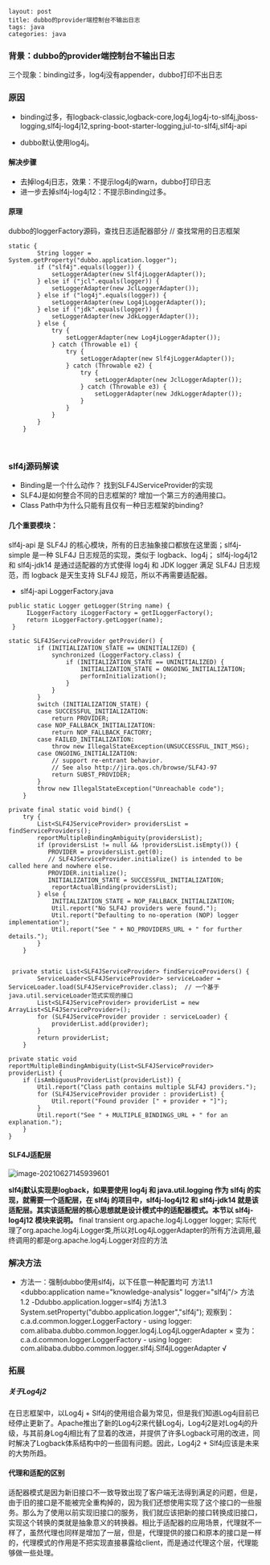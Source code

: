 ```
layout: post
title: dubbo的provider端控制台不输出日志
tags: java
categories: java
```

### 背景：dubbo的provider端控制台不输出日志

三个现象：binding过多，log4j没有appender，dubbo打印不出日志

### 原因

- binding过多，有logback-classic,logback-core,log4j,log4j-to-slf4j,jboss-logging,slf4j-log4j12,spring-boot-starter-logging,jul-to-slf4j,slf4j-api

- dubbo默认使用log4j。

#### 解决步骤

- 去掉log4j日志，效果：不提示log4j的warn，dubbo打印日志
- 进一步去掉slf4j-log4j12：不提示Binding过多。

#### 原理
dubbo的loggerFactory源码，查找日志适配器部分
// 查找常用的日志框架

```
static {
	    String logger = System.getProperty("dubbo.application.logger");
	    if ("slf4j".equals(logger)) {
    		setLoggerAdapter(new Slf4jLoggerAdapter());
    	} else if ("jcl".equals(logger)) {
    		setLoggerAdapter(new JclLoggerAdapter());
    	} else if ("log4j".equals(logger)) {
    		setLoggerAdapter(new Log4jLoggerAdapter());
    	} else if ("jdk".equals(logger)) {
    		setLoggerAdapter(new JdkLoggerAdapter());
    	} else {
    		try {
    			setLoggerAdapter(new Log4jLoggerAdapter());
            } catch (Throwable e1) {
                try {
                	setLoggerAdapter(new Slf4jLoggerAdapter());
                } catch (Throwable e2) {
                    try {
                    	setLoggerAdapter(new JclLoggerAdapter());
                    } catch (Throwable e3) {
                        setLoggerAdapter(new JdkLoggerAdapter());
                    }
                }
            }
    	}
	}
```

​	

### slf4j源码解读

- Binding是一个什么动作？  找到SLF4JServiceProvider的实现
- SLF4J是如何整合不同的日志框架的?  增加一个第三方的通用接口。
- Class Path中为什么只能有且仅有一种日志框架的binding?

#### 几个重要模块：
slf4j-api 是 SLF4J 的核心模块，所有的日志抽象接口都放在这里面；slf4j-simple 是一种 SLF4J 日志规范的实现，类似于 logback、log4j； slf4j-log4j12 和 slf4j-jdk14 是通过适配器的方式使得 log4j 和 JDK logger 满足 SLF4J 日志规范，而 logback 是天生支持 SLF4J 规范，所以不再需要适配器。

- slf4j-api   LoggerFactory.java

``` 
public static Logger getLogger(String name) {
     ILoggerFactory iLoggerFactory = getILoggerFactory();
     return iLoggerFactory.getLogger(name);
 }

static SLF4JServiceProvider getProvider() {
        if (INITIALIZATION_STATE == UNINITIALIZED) {
            synchronized (LoggerFactory.class) {
                if (INITIALIZATION_STATE == UNINITIALIZED) {
                    INITIALIZATION_STATE = ONGOING_INITIALIZATION;
                    performInitialization();
                }
            }
        }
        switch (INITIALIZATION_STATE) {
        case SUCCESSFUL_INITIALIZATION:
            return PROVIDER;
        case NOP_FALLBACK_INITIALIZATION:
            return NOP_FALLBACK_FACTORY;
        case FAILED_INITIALIZATION:
            throw new IllegalStateException(UNSUCCESSFUL_INIT_MSG);
        case ONGOING_INITIALIZATION:
            // support re-entrant behavior.
            // See also http://jira.qos.ch/browse/SLF4J-97
            return SUBST_PROVIDER;
        }
        throw new IllegalStateException("Unreachable code");
    }

private final static void bind() {
    try {
        List<SLF4JServiceProvider> providersList = findServiceProviders();
        reportMultipleBindingAmbiguity(providersList);
        if (providersList != null && !providersList.isEmpty()) {
           PROVIDER = providersList.get(0);
           // SLF4JServiceProvider.initialize() is intended to be called here and nowhere else.
           PROVIDER.initialize();
           INITIALIZATION_STATE = SUCCESSFUL_INITIALIZATION;
            reportActualBinding(providersList);
        } else {
            INITIALIZATION_STATE = NOP_FALLBACK_INITIALIZATION;
            Util.report("No SLF4J providers were found.");
            Util.report("Defaulting to no-operation (NOP) logger implementation");
            Util.report("See " + NO_PROVIDERS_URL + " for further details.");
		}
    }


 private static List<SLF4JServiceProvider> findServiceProviders() {
        ServiceLoader<SLF4JServiceProvider> serviceLoader = ServiceLoader.load(SLF4JServiceProvider.class);  // 一个基于java.util.serviceLoader范式实现的接口
        List<SLF4JServiceProvider> providerList = new ArrayList<SLF4JServiceProvider>();
        for (SLF4JServiceProvider provider : serviceLoader) {
            providerList.add(provider);
        }
        return providerList;
    }

private static void reportMultipleBindingAmbiguity(List<SLF4JServiceProvider> providerList) {
    if (isAmbiguousProviderList(providerList)) {
        Util.report("Class path contains multiple SLF4J providers.");
        for (SLF4JServiceProvider provider : providerList) {
            Util.report("Found provider [" + provider + "]");
        }
        Util.report("See " + MULTIPLE_BINDINGS_URL + " for an explanation.");
    }
}
```



#### SLF4J适配层

![image-20210627145939601](D:\data\blog\_posts\img\2021-05-28-dubbo不输出日志文件\image-20210627145939601.png)

**slf4j默认实现是logback，如果要使用 log4j 和 java.util.logging 作为 slf4j 的实现，就需要一个适配层，在 slf4j 的项目中，slf4j-log4j12 和 slf4j-jdk14 就是该适配层。其实该适配层的核心思想就是设计模式中的适配器模式。本节以 slf4j-log4j12 模块来说明。**
 final transient org.apache.log4j.Logger logger;  实际代理了org.apache.log4j.Logger类,所以对Log4jLoggerAdapter的所有方法调用,最终调用的都是org.apache.log4j.Logger对应的方法



### 解决方法
- 方法一：强制dubbo使用slf4j，以下任意一种配置均可
  方法1.1  <dubbo:application name="knowledge-analysis" logger="slf4j"/>
  方法1.2 -Ddubbo.application.logger=slf4j
  方法1.3  System.setProperty("dubbo.application.logger","slf4j");
  观察到：
  c.a.d.common.logger.LoggerFactory - using logger: com.alibaba.dubbo.common.logger.log4j.Log4jLoggerAdapter  ×
  变为：
  c.a.d.common.logger.LoggerFactory - using logger: com.alibaba.dubbo.common.logger.slf4j.Slf4jLoggerAdapter  √

### 拓展
##### 关于Log4j2
在日志框架中，以Log4j + Slf4j的使用组合最为常见，但是我们知道Log4j目前已经停止更新了。Apache推出了新的Log4j2来代替Log4j，Log4j2是对Log4j的升级，与其前身Log4j相比有了显着的改进，并提供了许多Logback可用的改进，同时解决了Logback体系结构中的一些固有问题。因此，Log4j2 + Slf4j应该是未来的大势所趋。
#### 代理和适配的区别
适配器模式是因为新旧接口不一致导致出现了客户端无法得到满足的问题，但是，由于旧的接口是不能被完全重构掉的，因为我们还想使用实现了这个接口的一些服务。那么为了使用以前实现旧接口的服务，我们就应该把新的接口转换成旧接口，实现这个转换的类就是抽象意义的转换器。相比于适配器的应用场景，代理就不一样了，虽然代理也同样是增加了一层，但是，代理提供的接口和原本的接口是一样的，代理模式的作用是不把实现直接暴露给client，而是通过代理这个层，代理能够做一些处理。